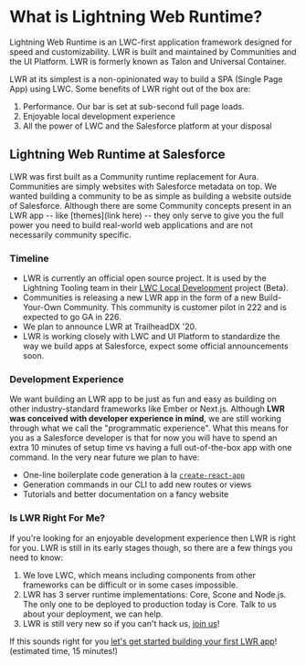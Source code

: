 # What is Lightning Web Runtime?

Lightning Web Runtime is an LWC-first application framework designed for speed and customizability. LWR is built and maintained by Communities and the UI Platform. LWR is formerly known as Talon and Universal Container.

LWR at its simplest is a non-opinionated way to build a SPA (Single Page App) using LWC. Some benefits of LWR right out of the box are:

1. Performance. Our bar is set at sub-second full page loads.
2. Enjoyable local development experience
3. All the power of LWC and the Salesforce platform at your disposal

## Lightning Web Runtime at Salesforce

LWR was first built as a Community runtime replacement for Aura. Communities are simply websites with Salesforce metadata on top. We wanted building a community to be as simple as building a website outside of Salesforce. Although there are some Community concepts present in an LWR app -- like [themes](link here) -- they only serve to give you the full power you need to build real-world web applications and are not necessarily community specific.

### Timeline

- LWR is currently an official open source project. It is used by the Lightning Tooling team in their [LWC Local Development](https://developer.salesforce.com/blogs/2019/10/announcing-lwc-local-development-beta.html) project (Beta).
- Communities is releasing a new LWR app in the form of a new Build-Your-Own Community. This community is customer pilot in 222 and is expected to go GA in 226.
- We plan to announce LWR at TrailheadDX '20.
- LWR is working closely with LWC and UI Platform to standardize the way we build apps at Salesforce, expect some official announcements soon.

### Development Experience

We want building an LWR app to be just as fun and easy as building on other industry-standard frameworks like Ember or Next.js. Although **LWR was conceived with developer experience in mind**, we are still working through what we call the "programmatic experience". What this means for you as a Salesforce developer is that for now you will have to spend an extra 10 minutes of setup time vs having a full out-of-the-box app with one command. In the very near future we plan to have:

- One-line boilerplate code generation à la [`create-react-app`](https://create-react-app.dev/)
- Generation commands in our CLI to add new routes or views
- Tutorials and better documentation on a fancy website

### Is LWR Right For Me?

If you're looking for an enjoyable development experience then LWR is right for you. LWR is still in its early stages though, so there are a few things you need to know:

1. We love LWC, which means including components from other frameworks can be difficult or in some cases impossible.
2. LWR has 3 server runtime implementations: Core, Scone and Node.js. The only one to be deployed to production today is Core. Talk to us about your deployment, we can help.
3. LWR is still very new so if you can't hack us, [join us](Contributing.md)!

If this sounds right for you [let's get started building your first LWR app](https://git.soma.salesforce.com/communities/webruntime/wiki/Getting-Started-Part-1:-The-Basics)! (estimated time, 15 minutes!)